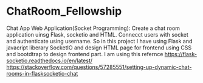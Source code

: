 # ChatRoom_Fellowship

Chat App Web Application(Socket Programming):
Create a chat room application uinsg Flask, socketio and HTML. Connecct users with socket and authenticate using username.
So in this project I have using Flask and javacript liberary SocketIO and design HTML page for frontend using CSS and bootdtrap to design frontend part.
I am using this refernce 
https://flask-socketio.readthedocs.io/en/latest/
https://stackoverflow.com/questions/57285551/setting-up-dynamic-chat-rooms-in-flasksocketio-chat

